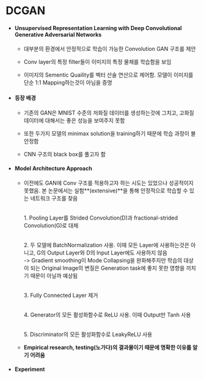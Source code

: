 # DCGAN

* ####  Unsupervised Representation Learning with Deep Convolutional Generative Adversarial Networks

  * 대부분의 환경에서 안정적으로 학습이 가능한 Convolution GAN 구조를 제안

  * Conv layer의 특정 filter들이 이미지의 특정 물체를 학습함을 보임

  * 이미지의 Sementic Quaility를 벡터 산술 연산으로 제어함. 모델이 이미지를 단순 1:1 Mapping하는것이 아님을 증명

    

* #### 등장 배경

  * 기존의 GAN은 MNIST 수준의 저화질 데이터를 생성하는것에 그치고, 고화질 데이터에 대해서는 좋은 성능을 보여주지 못함

  * 또한 두가지 모델의 minimax solution을 training하기 때문에 학습 과정이 불안정함

  * CNN 구조의 black box를 풀고자 함

    

* #### Model Architecture Approach

  * 이전에도 GAN에 Conv 구조를 적용하고자 하는 시도는 있었으나 성공적이지 못했음. 본 논문에서는 실험**(extensive)**을 통해 안정적으로 학습할 수 있는 네트워크 구조를 찾음

    <br/>1. Pooling Layer를 Strided Convolution(D)과 fractional-strided Convolution(G)로 대체

       

    <br/>2. 두 모델에 BatchNormalization 사용. 이때 모든 Layer에 사용하는것은 아니고, G의 Output Layer와 D의 Input Layer에도 사용하지 않음
       <br/>-> Gradient smoothing이 Mode Collapsing을 완화해주지만 학습의 대상이 되는 Original Image의 변질은 Generation task에 좋지 못한 영향을 끼치기 때문이 아닐까 예상됨

    <br/>3. Fully Connected Layer 제거

       

    <br/>4. Generator의 모든 활성화함수로 ReLU 사용. 이때 Output만 Tanh 사용

       

    <br/>5. Discriminator의 모든 활성화함수로 LeakyReLU 사용

       

  * **Empirical research, testing(노가다)의 결과물이기 때문에 명확한 이유를 알기 어려움**

    



* #### Experiment
